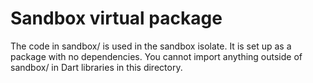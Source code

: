 # Sandbox virtual package

The code in sandbox/ is used in the sandbox isolate.
It is set up as a package with no dependencies.
You cannot import anything outside of sandbox/ in Dart
libraries in this directory.